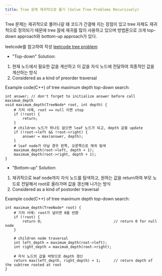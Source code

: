```yaml
---
title: Tree 문제 재귀적으로 풀기 (Solve Tree Problems Recursively)
---
```


Tree 문제는 재귀적으로 풀어나갈 떄 코드가 간결해 지는 장점이 있고 tree 자체도 재귀적으로 정의되기 때문에 tree 묹에 재귀를 많이 사용하고 있으며 방법론으로 크게 top-down approach와 bottom-up approach가 있다.

leetcode를 참고하여 작성 [leetcode tree problem](https://leetcode.com/explore/learn/card/data-structure-tree/17/solve-problems-recursively/534/)


* "Top-down" Solution:  
 1. 현재 노드에서 필요한 값을 계산하고 이 값을 자식 노드에 전달하여 최종적인 값을 계산하는 방식  
 2. Considered as a kind of preorder traversal


Example code(C++) of tree maximum depth top-down search:
```
int answer; // don't forget to initialize answer before call maximum_depth
void maximum_depth(TreeNode* root, int depth) {
    # 기저 사례, root == null 이면 stop
    if (!root) {
        return;
    }
    # children 노드가 하나도 없으면 leaf 노드가 되고, depth 값을 update
    if (!root->left && !root->right) {
        answer = max(answer, depth);
    }
    # leaf node가 아닐 경우 왼쪽, 오른쪽으로 재귀 탐색
    maximum_depth(root->left, depth + 1);
    maximum_depth(root->right, depth + 1);
}
```

* "Bottom-up" Solution:  
 1. 재귀적으로 leaf node까지 자식 노드를 탐색하고, 원하는 값을 return하여 부모 노드로 전달해서 root로 올라가며 값을 갱신해 나가는 방식
 2. Considered as a kind of postorder traversal

Example code(C++) of tree maximum depth top-down search:  
```
int maximum_depth(TreeNode* root) {
    # 기저 사례: root가 널이면 0을 반환
    if (!root) {
        return 0;                                 // return 0 for null node
    }

    # children node traversal
    int left_depth = maximum_depth(root->left);
    int right_depth = maximum_depth(root->right);

    # 자식 노드의 값을 바탕으로 depth 갱신
    return max(left_depth, right_depth) + 1;      // return depth of the subtree rooted at root
}
```
